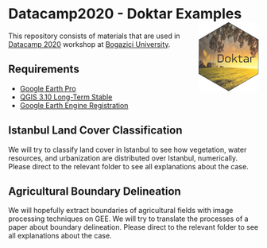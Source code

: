 # Datacamp2020 - Doktar Examples <a href='https://www.doktar.com/'><img src='../images/doktarhex2.png' align="right" height="139" /></a>

This repository consists of materials that are used
in [Datacamp 2020](http://datacamp.boun.edu.tr/) workshop
 at [Bogazici University](http://www.boun.edu.tr/en-US/Index).


## Requirements

- [Google Earth Pro](https://www.google.com/intl/tr/earth/versions/)
- [QGIS 3.10 Long-Term Stable](https://qgis.org/en/site/forusers/download.html)
- [Google Earth Engine Registration](https://code.earthengine.google.com/)

## Istanbul Land Cover Classification

We will try to classify land cover in Istanbul to see
how vegetation, water resources, and urbanization are distributed over Istanbul, numerically.
Please direct to the relevant folder to see all explanations about the case.

## Agricultural Boundary Delineation

We will hopefully extract boundaries of agricultural fields
with image processing techniques on GEE. We will try to translate
the processes of a paper about boundary delineation. Please direct
to the relevant folder to see all explanations about the case.
